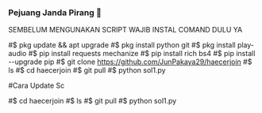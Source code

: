 ### Pejuang Janda Pirang 👋

SEMBELUM MENGUNAKAN SCRIPT WAJIB INSTAL COMAND DULU YA


#$ pkg update && apt upgrade
#$ pkg install python git
#$ pkg install play-audio
#$ pip install requests mechanize
#$ pip install rich bs4
#$ pip install --upgrade pip
#$ git clone https://github.com/JunPakaya29/haecerjoin
#$ ls
#$ cd haecerjoin
#$ git pull
#$ python sol1.py



#Cara Update Sc

#$ cd haecerjoin
#$ ls
#$ git pull
#$ python sol1.py

<!--
**JunPakaya29/JunPakaya29** is a ✨ _special_ ✨ repository because its `README.md` (this file) appears on your GitHub profile.

Here are some ideas to get you started:

- 🔭 I’m currently working on ...
- 🌱 I’m currently learning ...
- 👯 I’m looking to collaborate on ...
- 🤔 I’m looking for help with ...
- 💬 Ask me about ...
- 📫 How to reach me: ...
- 😄 Pronouns: ...
- ⚡ Fun fact: ...
-->
